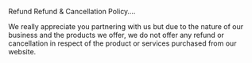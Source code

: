Refund
Refund & Cancellation Policy….

We really appreciate you partnering with us but due to the nature of our business and the products we offer, we do not offer any refund or cancellation in respect of the product or services purchased from our website.
